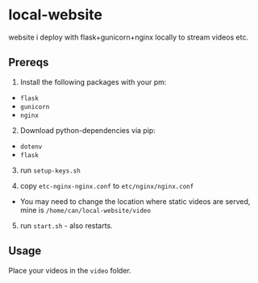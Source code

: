 # local-website

website i deploy with flask+gunicorn+nginx locally to stream videos etc.

## Prereqs

1. Install the following packages with your pm:

- `flask`
- `gunicorn`
- `nginx`

2. Download python-dependencies via pip:

- `dotenv`
- `flask`

3. run `setup-keys.sh`

4. copy `etc-nginx-nginx.conf` to `etc/nginx/nginx.conf`
- You may need to change the location where static videos are served, mine is `/home/can/local-website/video`

5. run `start.sh` - also restarts.

## Usage

Place your videos in the `video` folder.


